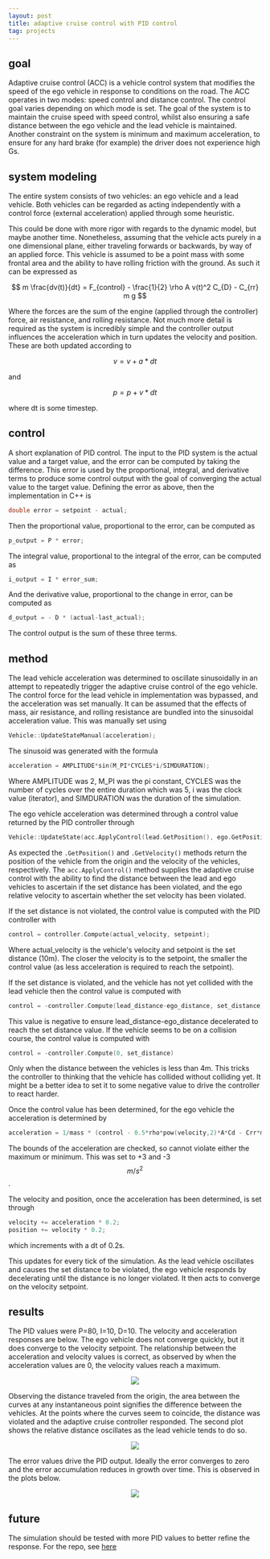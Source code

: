 ```yaml
---
layout: post
title: adaptive cruise control with PID control
tag: projects
---
```


## goal

Adaptive cruise control (ACC) is a vehicle control system that modifies the speed of the ego vehicle in response to conditions on the road. The ACC operates in two modes: speed control and distance control. The control goal varies depending on which mode is set. The goal of the system is to maintain the cruise speed with speed control, whilst also ensuring a safe distance between the ego vehicle and the lead vehicle is maintained. Another constraint on the system is minimum and maximum acceleration, to ensure for any hard brake (for example) the driver does not experience high Gs. 


## system modeling

The entire system consists of two vehicles: an ego vehicle and a lead vehicle. Both vehicles can be regarded as acting independently with a control force (external acceleration) applied through some heuristic.

This could be done with more rigor with regards to the dynamic model, but maybe another time. Nonetheless, assuming that the vehicle acts purely in a one dimensional plane, either traveling forwards or backwards, by way of an applied force. This vehicle is assumed to be a point mass with some frontal area and the ability to have rolling friction with the ground. As such it can be expressed as

$$ m \frac{dv(t)}{dt} = F_{control} - \frac{1}{2} \rho A v(t)^2 C_{D} - C_{rr} m g $$

Where the forces are the sum of the engine (applied through the controller) force, air resistance, and rolling resistance. Not much more detail is required as the system is incredibly simple and the controller output influences the acceleration which in turn updates the velocity and position. These are both updated according to

$$ v = v + a * dt $$

and

$$ p = p + v * dt $$

where dt is some timestep.


## control

A short explanation of PID control. The input to the PID system is the actual value and a target value, and the error can be computed by taking the difference. This error is used by the proportional, integral, and derivative terms to produce some control output with the goal of converging the actual value to the target value. Defining the error as above, then the implementation in C++ is

```cpp
double error = setpoint - actual;
```

Then the proportional value, proportional to the error, can be computed as

```cpp
p_output = P * error;
```

The integral value, proportional to the integral of the error, can be computed as

```cpp
i_output = I * error_sum;
```

And the derivative value, proportional to the change in error, can be computed as

```cpp
d_output = - D * (actual-last_actual);
```

The control output is the sum of these three terms.

## method

The lead vehicle acceleration was determined to oscillate sinusoidally in an attempt to repeatedly trigger the adaptive cruise control of the ego vehicle. The control force for the lead vehicle in implementation was bypassed, and the acceleration was set manually. It can be assumed that the effects of mass, air resistance, and rolling resistance are bundled into the sinusoidal acceleration value. This was manually set using 

```cpp
Vehicle::UpdateStateManual(acceleration);
```

The sinusoid was generated with the formula


```cpp
acceleration = AMPLITUDE*sin(M_PI*CYCLES*i/SIMDURATION);
```

Where AMPLITUDE was 2, M\_PI was the pi constant, CYCLES was the number of cycles over the entire duration which was 5, i was the clock value (iterator), and SIMDURATION was the duration of the simulation.

The ego vehicle acceleration was determined through a control value returned by the PID controller through

```cpp
Vehicle::UpdateState(acc.ApplyControl(lead.GetPosition(), ego.GetPosition(), ego.GetVelocity()));
```

As expected the `.GetPosition()` and `.GetVelocity()` methods return the position of the vehicle from the origin and the velocity of the vehicles, respectively. The `acc.ApplyControl()` method supplies the adaptive cruise control with the ability to find the distance between the lead and ego vehicles to ascertain if the set distance has been violated, and the ego relative velocity to ascertain whether the set velocity has been violated.

If the set distance is not violated, the control value is computed with the PID controller with 

```cpp
control = controller.Compute(actual_velocity, setpoint);
```

Where actual\_velocity is the vehicle's velocity and setpoint is the set distance (10m). The closer the velocity is to the setpoint, the smaller the control value (as less acceleration is required to reach the setpoint). 

If the set distance is violated, and the vehicle has not yet collided with the lead vehicle then the control value is computed with

```cpp
control = -controller.Compute(lead_distance-ego_distance, set_distance);
```

This value is negative to ensure lead\_distance-ego\_distance decelerated to reach the set distance value. If the vehicle seems to be on a collision course, the control value is computed with

```cpp
control = -controller.Compute(0, set_distance)
```

Only when the distance between the vehicles is less than 4m. This tricks the controller to thinking that the vehicle has collided without colliding yet. It might be a better idea to set it to some negative value to drive the controller to react harder.

Once the control value has been determined, for the ego vehicle the acceleration is determined by

```cpp
acceleration = 1/mass * (control - 0.5*rho*pow(velocity,2)*A*Cd - Crr*mass*g);
```

The bounds of the acceleration are checked, so cannot violate either the maximum or minimum. This was set to +3 and -3 $$ m/s^2 $$.

The velocity and position, once the acceleration has been determined, is set through

```cpp
velocity += acceleration * 0.2;
position += velocity * 0.2;
```

which increments with a dt of 0.2s.

This updates for every tick of the simulation. As the lead vehicle oscillates and causes the set distance to be violated, the ego vehicle responds by decelerating until the distance is no longer violated. It then acts to converge on the velocity setpoint.

## results

The PID values were P=80, I=10, D=10. The velocity and acceleration responses are below. The ego vehicle does not converge quickly, but it does converge to the velocity setpoint. The relationship between the acceleration and velocity values is correct, as observed by when the acceleration values are 0, the velocity values reach a maximum.

<p align="center"><img src="https://raw.githubusercontent.com/onlycase/adaptive-cruise-control/master/plots/vel-acc-responses.png"/></p>

Observing the distance traveled from the origin, the area between the curves at any instantaneous point signifies the difference between the vehicles. At the points where the curves seem to coincide, the distance was violated and the adaptive cruise controller responded. The second plot shows the relative distance oscillates as the lead vehicle tends to do so.

<p align="center"><img src="https://raw.githubusercontent.com/onlycase/adaptive-cruise-control/master/plots/distance.png"/></p>

The error values drive the PID output. Ideally the error converges to zero and the error accumulation reduces in growth over time. This is observed in the plots below.

<p align="center"><img src="https://raw.githubusercontent.com/onlycase/adaptive-cruise-control/master/plots/error.png"/></p>

## future

The simulation should be tested with more PID values to better refine the response. For the repo, see [here](https://github.com/onlycase/adaptive-cruise-control)
